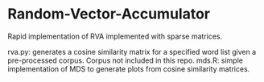 # Random-Vector-Accumulator
Rapid implementation of RVA implemented with sparse matrices.

rva.py: generates a cosine similarity matrix for a specified word list given a pre-processed corpus. Corpus not included in this repo.
mds.R: simple implementation of MDS to generate plots from cosine similarity matrices.
